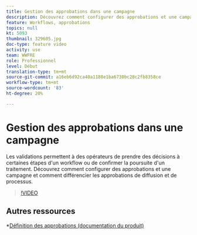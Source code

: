 ```yaml
---
title: Gestion des approbations dans une campagne
description: Découvrez comment configurer des approbations et une campagne et comment différencier les approbations de diffusion et de processus.
feature: Workflows, approbations
topics: null
kt: 5093
thumbnail: 329605.jpg
doc-type: feature video
activity: use
team: WWFRE
role: Professionnel
level: Début
translation-type: tm+mt
source-git-commit: a16eb6d92ca40a1188e1ba6730bc28c2fb8358ce
workflow-type: tm+mt
source-wordcount: '83'
ht-degree: 20%

---
```



# Gestion des approbations dans une campagne

Les validations permettent à des opérateurs de prendre des décisions à certaines étapes d&#39;un workflow ou de confirmer la poursuite d&#39;un traitement.
Découvrez comment configurer des approbations et une campagne et comment différencier les approbations de diffusion et de processus.

>[!VIDEO](https://video.tv.adobe.com/v/329605?quality=12)

## Autres ressources

*[Définition des approbations (documentation du produit)](https://experienceleague.adobe.com/docs/campaign-classic/using/automating-with-workflows/executing-a-workflow/defining-approvals.html?lang=en#sending-emails)
